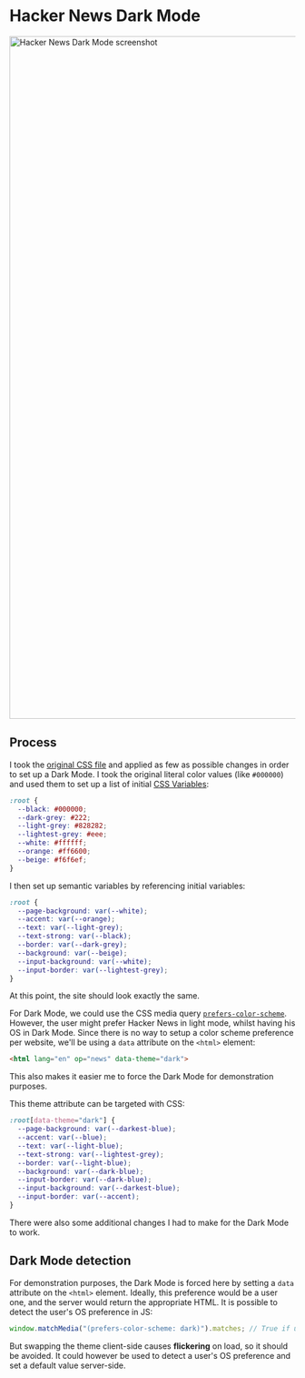 # Hacker News Dark Mode

<a href="https://jgthms.com/hacker-news-dark-mode/"><img src="https://raw.githubusercontent.com/jgthms/hacker-news-dark-mode/master/screenshot.png" alt="Hacker News Dark Mode screenshot" style="max-width:100%;" width="1200"></a>

## Process

I took the [original CSS file](https://news.ycombinator.com/news.css) and applied as few as possible changes in order to set up a Dark Mode.
I took the original literal color values (like `#000000`) and used them to set up a list of initial [CSS Variables](https://developer.mozilla.org/en-US/docs/Web/CSS/Using_CSS_custom_properties):

```css
:root {
  --black: #000000;
  --dark-grey: #222;
  --light-grey: #828282;
  --lightest-grey: #eee;
  --white: #ffffff;
  --orange: #ff6600;
  --beige: #f6f6ef;
}
```

I then set up semantic variables by referencing initial variables:

```css
:root {
  --page-background: var(--white);
  --accent: var(--orange);
  --text: var(--light-grey);
  --text-strong: var(--black);
  --border: var(--dark-grey);
  --background: var(--beige);
  --input-background: var(--white);
  --input-border: var(--lightest-grey);
}
```

At this point, the site should look exactly the same.

For Dark Mode, we could use the CSS media query [`prefers-color-scheme`](https://developer.mozilla.org/en-US/docs/Web/CSS/@media/prefers-color-scheme).
However, the user might prefer Hacker News in light mode, whilst having his OS in Dark Mode.
Since there is no way to setup a color scheme preference per website, we'll be using a `data` attribute on the `<html>` element:

```html
<html lang="en" op="news" data-theme="dark">
```

This also makes it easier me to force the Dark Mode for demonstration purposes.

This theme attribute can be targeted with CSS:

```css
:root[data-theme="dark"] {
  --page-background: var(--darkest-blue);
  --accent: var(--blue);
  --text: var(--light-blue);
  --text-strong: var(--lightest-grey);
  --border: var(--light-blue);
  --background: var(--dark-blue);
  --input-border: var(--dark-blue);
  --input-background: var(--darkest-blue);
  --input-border: var(--accent);
}
```

There were also some additional changes I had to make for the Dark Mode to work.

## Dark Mode detection

For demonstration purposes, the Dark Mode is forced here by setting a `data` attribute on the `<html>` element.
Ideally, this preference would be a user one, and the server would return the appropriate HTML.
It is possible to detect the user's OS preference in JS:

```js
window.matchMedia("(prefers-color-scheme: dark)").matches; // True if useOS preference is dark
```

But swapping the theme client-side causes **flickering** on load, so it should be avoided.
It could however be used to detect a user's OS preference and set a default value server-side.
